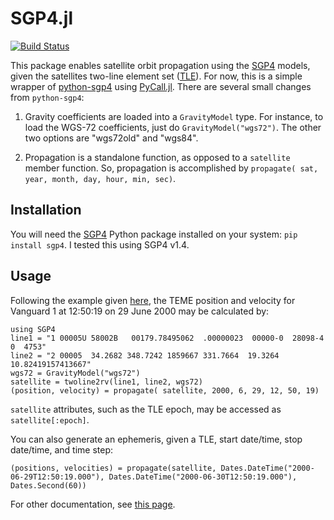 # SGP4.jl

[![Build Status](https://travis-ci.org/crbinz/SGP4.jl.svg?branch=master)](https://travis-ci.org/crbinz/SGP4.jl)

This package enables satellite orbit propagation using the [SGP4](https://en.wikipedia.org/wiki/Simplified_perturbations_models) models, given the satellites two-line element set ([TLE](http://www.celestrak.com/NORAD/documentation/tle-fmt.asp)). For now, this is a simple wrapper of [python-sgp4](https://github.com/brandon-rhodes/python-sgp4) using [PyCall.jl](https://github.com/stevengj/PyCall.jl). There are several small changes from `python-sgp4`:

1. Gravity coefficients are loaded into a `GravityModel` type. For instance, to load the WGS-72 coefficients, just do `GravityModel("wgs72")`. The other two options are "wgs72old" and "wgs84".

2. Propagation is a standalone function, as opposed to a `satellite` member function. So, propagation is accomplished by `propagate( sat, year, month, day, hour, min, sec)`.

## Installation
You will need the [SGP4](https://pypi.python.org/pypi/sgp4/) Python package installed on your system: `pip install sgp4`. I tested this using SGP4 v1.4.

## Usage
Following the example given [here](https://pypi.python.org/pypi/sgp4/), the TEME position and velocity for Vanguard 1 at 12:50:19 on 29 June 2000 may be calculated by:

```
using SGP4
line1 = "1 00005U 58002B   00179.78495062  .00000023  00000-0  28098-4 0  4753"
line2 = "2 00005  34.2682 348.7242 1859667 331.7664  19.3264 10.82419157413667"
wgs72 = GravityModel("wgs72")
satellite = twoline2rv(line1, line2, wgs72)
(position, velocity) = propagate( satellite, 2000, 6, 29, 12, 50, 19)
```

`satellite` attributes, such as the TLE epoch, may be accessed as `satellite[:epoch]`.

You can also generate an ephemeris, given a TLE, start date/time, stop date/time, and time step:

```
(positions, velocities) = propagate(satellite, Dates.DateTime("2000-06-29T12:50:19.000"), Dates.DateTime("2000-06-30T12:50:19.000"), Dates.Second(60))
```

For other documentation, see [this page](https://pypi.python.org/pypi/sgp4/).
